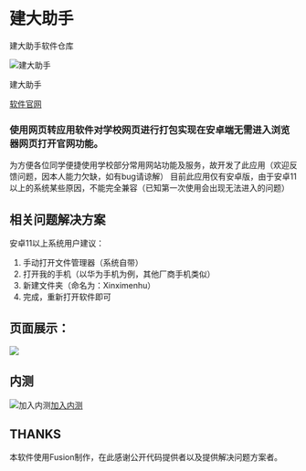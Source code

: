 # 建大助手
建大助手软件仓库

![建大助手](https://user-assets.sxlcdn.com/images/774616/FhsVsUXsit8IJ5FDW3UGYAveD_6j.png?imageMogr2/strip/auto-orient/thumbnail/1200x9000%3E/format/png)

建大助手

[软件官网](https://ch4019studio.mysxl.cn/)
### 使用网页转应用软件对学校网页进行打包实现在安卓端无需进入浏览器网页打开官网功能。
为方便各位同学便捷使用学校部分常用网站功能及服务，故开发了此应用（欢迎反馈问题，因本人能力欠缺，如有bug请谅解）
目前此应用仅有安卓版，由于安卓11以上的系统某些原因，不能完全兼容（已知第一次使用会出现无法进入的问题）
## 相关问题解决方案
安卓11以上系统用户建议：
1. 手动打开文件管理器（系统自带）
2. 打开我的手机（以华为手机为例，其他厂商手机类似）
3. 新建文件夹（命名为：Xinximenhu）
4. 完成，重新打开软件即可
## 页面展示：
![](https://user-assets.sxlcdn.com/images/774616/lnZj8R3WRlGq4uzsfFrVY-OwXA8D.png?imageMogr2/strip/auto-orient/thumbnail/1200x9000%3E/quality/90!/format/png)


## 内测
![加入内测](https://user-assets.sxlcdn.com/images/774616/FucRi22GC69AWNZN8nrELpZKZMJu.png?imageMogr2/strip/auto-orient/thumbnail/480x960%3E/format/png)[加入内测](https://jq.qq.com/?_wv=1027&k=GBgTcdAo)
## THANKS
本软件使用Fusion制作，在此感谢公开代码提供者以及提供解决问题方案者。
